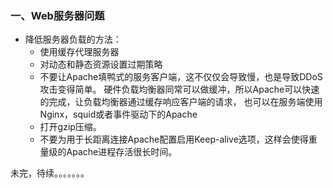 ### **一、Web服务器问题**
   - 降低服务器负载的方法：
        - 使用缓存代理服务器
        - 对动态和静态资源设置过期策略
        - 不要让Apache填鸭式的服务客户端，这不仅仅会导致慢，也是导致DDoS攻击变得简单。
      硬件负载均衡器同常可以做缓冲，所以Apache可以快速的完成，让负载均衡器通过缓存响应客户端的请求，
      也可以在服务端使用Nginx，squid或者事件驱动下的Apache
        - 打开gzip压缩。
        - 不要为用于长距离连接Apache配置启用Keep-alive选项，这样会使得重量级的Apache进程存活很长时间。  
        
未完，待续。。。。。。。
    
     
